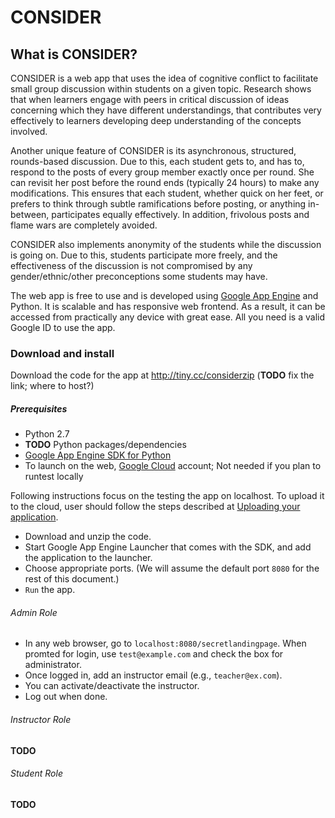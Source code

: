 # CONSIDER

## What is CONSIDER?
CONSIDER is a web app that uses the idea of cognitive conflict to facilitate small group discussion within students on a 
given topic. Research shows that when learners engage with peers in critical discussion of ideas concerning which they 
have different understandings, that contributes very effectively to learners developing deep understanding of the concepts 
involved.

Another unique feature of CONSIDER is its asynchronous, structured, rounds-based discussion. Due to this, each student gets 
to, and has to, respond to the posts of every group member exactly once per round. She can revisit her post before the round 
ends (typically 24 hours) to make any modifications. This ensures that each student, whether quick on her feet, or prefers 
to think through subtle ramifications before posting, or anything in-between, participates equally effectively. In addition, 
frivolous posts and flame wars are completely avoided.

CONSIDER also implements anonymity of the students while the discussion is going on. Due to this, students participate more 
freely, and the effectiveness of the discussion is not compromised by any gender/ethnic/other preconceptions some students 
may have.

The web app is free to use and is developed using [Google App Engine](https://cloud.google.com/appengine/) and Python. It is 
scalable and has responsive web frontend. As a result, it can be accessed from practically any device with great ease. All 
you need is a valid Google ID to use the app.

### Download and install

Download the code for the app at http://tiny.cc/considerzip (**TODO** fix the link; where to host?)

##### Prerequisites
- Python 2.7
- **TODO** Python packages/dependencies
- [Google App Engine SDK for Python](https://cloud.google.com/appengine/downloads#Google_App_Engine_SDK_for_Python)
- To launch on the web, [Google Cloud](https://cloud.google.com) account; Not needed if you plan to runtest locally

Following instructions focus on the testing the app on localhost. To upload it to the cloud, user should follow the steps
described at [Uploading your application](https://cloud.google.com/appengine/docs/python/gettingstartedpython27/uploading).


- Download and unzip the code. 
- Start Google App Engine Launcher that comes with the SDK, and add the application to the launcher. 
- Choose appropriate ports. (We will assume the default port `8080` for the rest of this document.)
- `Run` the app. 

###### Admin Role
- In any web browser, go to `localhost:8080/secretlandingpage`. When promted for login, use `test@example.com` and check the box for administrator.
- Once logged in, add an instructor email (e.g., `teacher@ex.com`).
- You can activate/deactivate the instructor.
- Log out when done.

###### Instructor Role
**TODO**

###### Student Role
**TODO**
